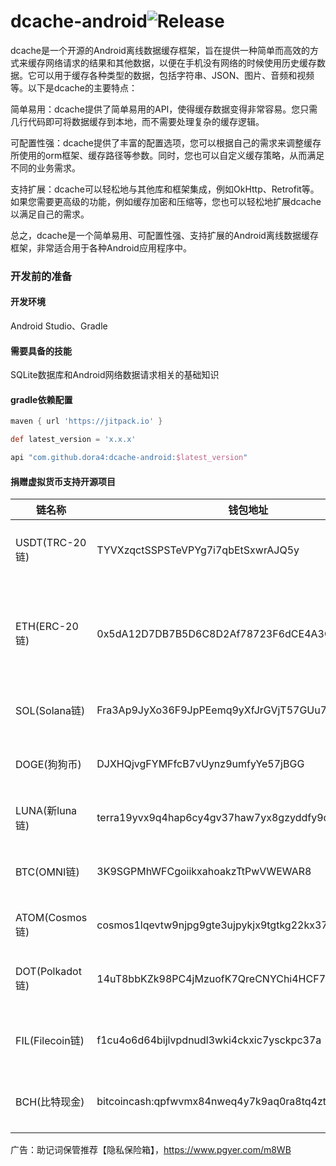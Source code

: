 # dcache-android![Release](https://jitpack.io/v/dora4/dcache-android.svg)

dcache是一个开源的Android离线数据缓存框架，旨在提供一种简单而高效的方式来缓存网络请求的结果和其他数据，以便在手机没有网络的时候使用历史缓存数据。它可以用于缓存各种类型的数据，包括字符串、JSON、图片、音频和视频等。以下是dcache的主要特点：

简单易用：dcache提供了简单易用的API，使得缓存数据变得非常容易。您只需几行代码即可将数据缓存到本地，而不需要处理复杂的缓存逻辑。

可配置性强：dcache提供了丰富的配置选项，您可以根据自己的需求来调整缓存所使用的orm框架、缓存路径等参数。同时，您也可以自定义缓存策略，从而满足不同的业务需求。

支持扩展：dcache可以轻松地与其他库和框架集成，例如OkHttp、Retrofit等。如果您需要更高级的功能，例如缓存加密和压缩等，您也可以轻松地扩展dcache以满足自己的需求。

总之，dcache是一个简单易用、可配置性强、支持扩展的Android离线数据缓存框架，非常适合用于各种Android应用程序中。









### 开发前的准备

#### 开发环境

Android Studio、Gradle

#### 需要具备的技能

SQLite数据库和Android网络数据请求相关的基础知识

#### gradle依赖配置

```groovy
maven { url 'https://jitpack.io' }

def latest_version = 'x.x.x'

api "com.github.dora4:dcache-android:$latest_version"
```

#### 捐赠虚拟货币支持开源项目

| 链名称            | 钱包地址                                               | 备注                                                         |
| --------------- | ------------------------------------------------------ | ------------------------------------------------------------ |
| USDT(TRC-20链)  | TYVXzqctSSPSTeVPYg7i7qbEtSxwrAJQ5y                     | 先发送github用户名至邮箱dora924666990@gmail.com再发送加密货币（推荐，转账快且手续费低） |
| ETH(ERC-20链)   | 0x5dA12D7DB7B5D6C8D2Af78723F6dCE4A3C89caB9             | 先发送github用户名至邮箱dora924666990@gmail.com再发送加密货币，以太坊L1本链的chainId=1，如为以太坊兼容链，请在邮箱中说明，比如bsc的chainId=56，polygon的chainId=137 |
| SOL(Solana链)   | Fra3Ap9JyXo36F9JpPEemq9yXfJrGVjT57GUu7MPG9Dd           | 先发送github用户名至邮箱dora924666990@gmail.com再发送加密货币 |
| DOGE(狗狗币)    | DJXHQjvgFYMFfcB7vUynz9umfyYe57jBGG                     | 先发送github用户名至邮箱dora924666990@gmail.com再发送加密货币，打赏专用货币 |
| LUNA(新luna链)  | terra19yvx9q4hap6cy4gv37haw7yx8gzyddfy9q3vlw           | 先发送github用户名至邮箱dora924666990@gmail.com再发送加密货币 |
| BTC(OMNI链)     | 3K9SGPMhWFCgoiikxahoakzTtPwVWEWAR8                     | 先发送github用户名至邮箱dora924666990@gmail.com再发送加密货币，转账较慢，安全性极高 |
| ATOM(Cosmos链)  | cosmos1lqevtw9njpg9gte3ujpykjx9tgtkg22kx37zgq          | 先发送github用户名至邮箱dora924666990@gmail.com再发送加密货币 |
| DOT(Polkadot链) | 14uT8bbKZk98PC4jMzuofK7QreCNYChi4HCF72Lv5CzzqpTN       | 先发送github用户名至邮箱dora924666990@gmail.com再发送加密货币，转账快，手续费适中 |
| FIL(Filecoin链) | f1cu4o6d64bijlvpdnudl3wki4ckxic7ysckpc37a              | 先发送github用户名至邮箱dora924666990@gmail.com再发送加密货币，转账慢，但手续费极低 |
| BCH(比特现金)   | bitcoincash:qpfwvmx84nweq4y7k9aq0ra8tq4zttq48ydfau9s4g | 先发送github用户名至邮箱dora924666990@gmail.com再发送加密货币，转账速度适中，手续费很低 |
广告：助记词保管推荐【隐私保险箱】，https://www.pgyer.com/m8WB
